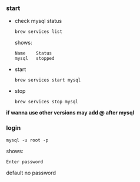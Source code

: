 ### start
* check mysql status
    ```
    brew services list
    ```
    shows:
    ```
    Name    Status
    mysql   stopped
    ```
    
* start
    ```
    brew services start mysql
    ```
* stop
    ```
    brew services stop mysql
    ```
**if wanna use other versions may add @ after mysql**

### login
```
mysql -u root -p
```
shows:
```
Enter password
```
default no password
